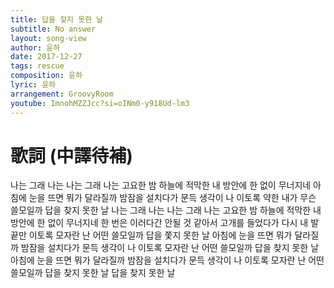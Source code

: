 ```yaml
---
title: 답을 찾지 못한 날
subtitle: No answer
layout: song-view
author: 윤하
date: 2017-12-27
tags: rescue
composition: 윤하
lyric: 윤하
arrangement: GroovyRoom
youtube: ImnohMZZJcc?si=oINm0-y918Ud-lm3
---
```


# 歌詞 (中譯待補)

나는 그래
나는
나는 그래
나는
고요한 밤 하늘에
적막한 내 방안에
한 없이 무너지네
아침에 눈을 뜨면
뭐가 달라질까
밤잠을 설치다가
문득 생각이 나
이토록 약한 내가
무슨 쓸모일까
답을 찾지 못한 날
나는 그래
나는
나는 그래
나는
고요한 밤 하늘에
적막한 내 방안에
한 없이 무너지네
한 번은 이러다간
안될 것 같아서
고개를 들었다가
다시 내 발 끝만
이토록 모자란 난
어떤 쓸모일까
답을 쫓지 못한 날
아침에 눈을 뜨면
뭐가 달라질까
밤잠을 설치다가
문득 생각이 나
이토록 모자란 난
어떤 쓸모일까
답을 찾지 못한 날
아침에 눈을 뜨면
뭐가 달라질까
밤잠을 설치다가
문득 생각이 나
이토록 모자란 난
어떤 쓸모일까
답을 찾지 못한 날
답을 찾지 못한 날
